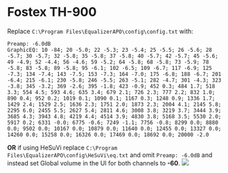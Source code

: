 # Fostex TH-900
Replace `C:\Program Files\EqualizerAPO\config\config.txt` with:
```
Preamp: -6.0dB
GraphicEQ: 10 -84; 20 -5.0; 22 -5.3; 23 -5.4; 25 -5.5; 26 -5.6; 28 -5.7; 30 -5.7; 32 -5.8; 35 -5.8; 37 -5.8; 40 -5.7; 42 -5.7; 45 -5.6; 49 -4.9; 52 -4.4; 56 -4.6; 59 -5.2; 64 -5.8; 68 -5.8; 73 -5.9; 78 -5.8; 83 -5.8; 89 -5.8; 95 -6.1; 102 -6.5; 109 -6.7; 117 -6.9; 125 -7.3; 134 -7.4; 143 -7.5; 153 -7.3; 164 -7.0; 175 -6.8; 188 -6.7; 201 -6.4; 215 -6.1; 230 -5.8; 246 -5.5; 263 -5.1; 282 -4.7; 301 -4.3; 323 -3.8; 345 -3.2; 369 -2.6; 395 -1.8; 423 -0.9; 452 0.3; 484 1.7; 518 3.3; 554 4.5; 593 4.6; 635 3.4; 679 2.1; 726 2.3; 777 2.2; 832 1.0; 890 0.4; 952 0.2; 1019 0.1; 1090 0.1; 1167 0.3; 1248 0.9; 1336 1.7; 1429 2.4; 1529 2.5; 1636 2.3; 1751 2.0; 1873 2.3; 2004 4.1; 2145 5.8; 2295 6.0; 2455 5.5; 2627 5.4; 2811 4.6; 3008 3.8; 3219 3.7; 3444 3.9; 3685 4.3; 3943 4.8; 4219 4.4; 4514 3.9; 4830 3.8; 5168 3.5; 5530 2.0; 5917 0.2; 6331 -0.0; 6775 -0.6; 7249 -1.1; 7756 -0.8; 8299 0.0; 8880 0.0; 9502 0.0; 10167 0.0; 10879 0.0; 11640 0.0; 12455 0.0; 13327 0.0; 14260 0.0; 15258 0.0; 16326 0.0; 17469 0.0; 18692 0.0; 20000 -2.0
```
**OR** if using HeSuVi replace `C:\Program Files\EqualizerAPO\config\HeSuVi\eq.txt` and omit `Preamp: -6.0dB` and instead set Global volume in the UI for both channels to **-60**.
![](https://raw.githubusercontent.com/jaakkopasanen/AutoEq/master/results/Headphone.com/headphoncecom/onear/Fostex%20TH-900/Fostex%20TH-900.png)